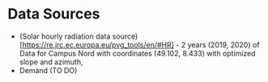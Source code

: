 # Data Sources

* (Solar hourly radiation data source)[https://re.jrc.ec.europa.eu/pvg_tools/en/#HR] - 2 years (2019, 2020) of Data for Campus Nord with coordinates (49.102, 8.433) with optimized slope and azimuth,
* Demand (TO DO)

